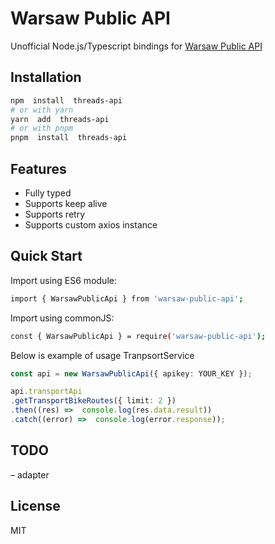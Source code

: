
# Warsaw Public API
Unofficial Node.js/Typescript bindings for [Warsaw Public API](https://api.um.warszawa.pl/)
## Installation
```bash
npm  install  threads-api
# or with yarn
yarn  add  threads-api
# or with pnpm
pnpm  install  threads-api
```
## Features
 - Fully typed
 - Supports keep alive
 - Supports retry
 - Supports custom axios instance
## Quick Start
Import using ES6 module:
```bash
import { WarsawPublicApi } from 'warsaw-public-api';
```
Import using commonJS:
```bash
const { WarsawPublicApi } = require('warsaw-public-api');
```
Below is example of usage TranpsortService
```Typescript
const api = new WarsawPublicApi({ apikey: YOUR_KEY });

api.transportApi
.getTransportBikeRoutes({ limit: 2 })
.then((res) =>  console.log(res.data.result))
.catch((error) =>  console.log(error.response));
```
## TODO
 – adapter
## License
MIT

